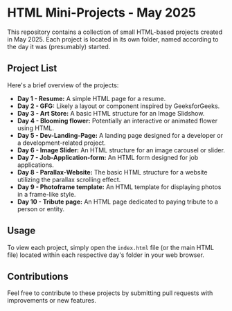 # HTML Mini-Projects - May 2025

This repository contains a collection of small HTML-based projects created in May 2025. Each project is located in its own folder, named according to the day it was (presumably) started.

## Project List

Here's a brief overview of the projects:

* **Day 1 - Resume:** A simple HTML page for a resume.
* **Day 2 - GFG:** Likely a layout or component inspired by GeeksforGeeks.
* **Day 3 - Art Store:** A basic HTML structure for an Image Slidshow.
* **Day 4 - Blooming flower:** Potentially an interactive or animated flower using HTML.
* **Day 5 - Dev-Landing-Page:** A landing page designed for a developer or a development-related project.
* **Day 6 - Image Slider:** An HTML structure for an image carousel or slider.
* **Day 7 - Job-Application-form:** An HTML form designed for job applications.
* **Day 8 - Parallax-Website:** The basic HTML structure for a website utilizing the parallax scrolling effect.
* **Day 9 - Photoframe template:** An HTML template for displaying photos in a frame-like style.
* **Day 10 - Tribute page:** An HTML page dedicated to paying tribute to a person or entity.

## Usage

To view each project, simply open the `index.html` file (or the main HTML file) located within each respective day's folder in your web browser.

## Contributions

Feel free to contribute to these projects by submitting pull requests with improvements or new features.